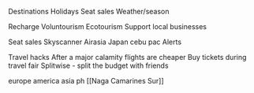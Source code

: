 Destinations
Holidays
Seat sales
Weather/season

Recharge
Voluntourism
Ecotourism
Support local businesses

Seat sales
Skyscanner
Airasia
Japan cebu pac
Alerts

Travel hacks
After a major calamity flights are cheaper
Buy tickets during travel fair
Splitwise - split the budget with friends

europe america asia ph
[[Naga Camarines Sur]]